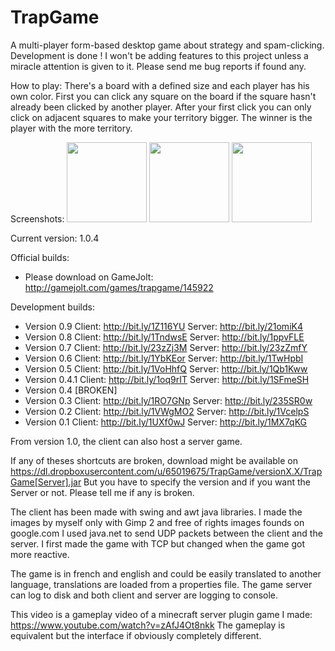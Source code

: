 # TrapGame
A multi-player form-based desktop game about strategy and spam-clicking.
Development is done ! I won't be adding features to this project unless a
miracle attention is given to it. Please send me bug reports if found any.

How to play:
There's a board with a defined size and each player has his own color.
First you can click any square on the board if the square hasn't already
been clicked by another player. After your first click you can only click
on adjacent squares to make your territory bigger. The winner is the player
with the more territory.

Screenshots:
<img src="https://raw.githubusercontent.com/WinterGuardian/TrapGame/master/dev/screenshot1.png" width="128px" /> 
<img src="https://raw.githubusercontent.com/WinterGuardian/TrapGame/master/dev/screenshot2.png" width="128px" />
<img src="https://raw.githubusercontent.com/WinterGuardian/TrapGame/master/dev/screenshot3.png" width="128px" />

Current version: 1.0.4

Official builds:

  - Please download on GameJolt: http://gamejolt.com/games/trapgame/145922

Development builds:

  - Version 0.9 Client: http://bit.ly/1Z116YU Server: http://bit.ly/21omiK4
  - Version 0.8 Client: http://bit.ly/1TndwsE Server: http://bit.ly/1ppvFLE
  - Version 0.7 Client: http://bit.ly/23zZj3M Server: http://bit.ly/23zZmfY
  - Version 0.6 Client: http://bit.ly/1YbKEor Server: http://bit.ly/1TwHpbI
  - Version 0.5 Client: http://bit.ly/1VoHhfQ Server: http://bit.ly/1Qb1Kww
  - Version 0.4.1 Client: http://bit.ly/1oq9rIT Server: http://bit.ly/1SFmeSH
  - Version 0.4 [BROKEN]
  - Version 0.3 Client: http://bit.ly/1RO7GNp Server: http://bit.ly/235SR0w
  - Version 0.2 Client: http://bit.ly/1VWgMO2 Server: http://bit.ly/1VcelpS
  - Version 0.1 Client: http://bit.ly/1UXf0wJ Server: http://bit.ly/1MX7qKG

From version 1.0, the client can also host a server game.

If any of theses shortcuts are broken, download might be available on
https://dl.dropboxusercontent.com/u/65019675/TrapGame/versionX.X/TrapGame[Server].jar
But you have to specify the version and if you want the Server or not. Please tell 
me if any is broken.

The client has been made with swing and awt java libraries. I made the images by myself
only with Gimp 2 and free of rights images founds on google.com I used java.net to
send UDP packets between the client and the server. I first made the game with TCP but
changed when the game got more reactive.

The game is in french and english and could be easily translated to another
language, translations are loaded from a properties file. The game server can log
to disk and both client and server are logging to console.

This video is a gameplay video of a minecraft server plugin game I made:
https://www.youtube.com/watch?v=zAfJ4Ot8nkk The gameplay is equivalent but the
interface if obviously completely different.



